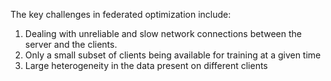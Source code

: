 The key challenges in federated optimization include:
1. Dealing with unreliable and slow network connections between the server and the clients.
2. Only a small subset of clients being available for training at a given time
3. Large heterogeneity in the data present on different clients